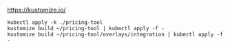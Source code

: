 https://kustomize.io/

```
kubectl apply -k ./pricing-tool
kustomize build ~/pricing-tool | kubectl apply -f -
kustomize build ~/pricing-tool/overlays/integration | kubectl apply -f -
```